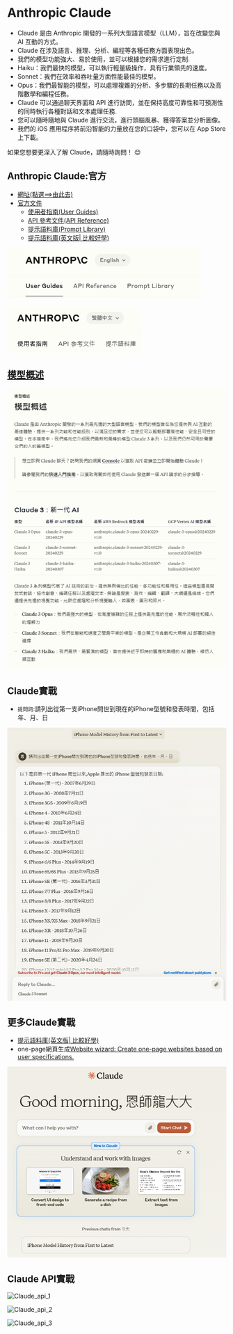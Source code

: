 # Anthropic Claude
- Claude 是由 Anthropic 開發的一系列大型語言模型（LLM），旨在改變您與 AI 互動的方式。
- Claude 在涉及語言、推理、分析、編程等各種任務方面表現出色。
- 我們的模型功能強大、易於使用，並可以根據您的需求進行定制.
- Haiku：我們最快的模型，可以執行輕量級操作，具有行業領先的速度。
- Sonnet：我們在效率和吞吐量方面性能最佳的模型。
- Opus：我們最智能的模型，可以處理複雜的分析、多步驟的長期任務以及高階數學和編程任務。
- Claude 可以通過聊天界面和 API 進行訪問，並在保持高度可靠性和可預測性的同時執行各種對話和文本處理任務.
- 您可以隨時隨地與 Claude 進行交流，進行頭腦風暴、獲得答案並分析圖像。
- 我們的 iOS 應用程序將前沿智能的力量放在您的口袋中，您可以在 App Store 上下載。

如果您想要更深入了解 Claude，請隨時詢問！ 😊

## Anthropic Claude:官方
- [網址(點選==>由此去)](https://www.anthropic.com/claude)
- [官方文件](https://docs.anthropic.com/zh-TW/docs/intro-to-claude)
  - [使用者指南(User Guides)](https://docs.anthropic.com/zh-TW/docs/intro-to-claude)
  - [API 參考文件(API Reference)](https://docs.anthropic.com/zh-TW/api/getting-started)
  - [提示語料庫(Prompt Library)](https://docs.anthropic.com/zh-TW/prompt-library/library)
  - [提示語料庫(英文版| 比較好學)](https://docs.anthropic.com/en/prompt-library/library)

![Claude_1.png](./pics/Claude_1.png)

![Claude_2.png](./pics/Claude_2.png)


## [模型概述](https://docs.anthropic.com/zh-TW/docs/models-overview)

![Claude_3.png](./pics/Claude_3.png)

## Claude實戰
- `提問詞`:請列出從第一支iPhone問世到現在的iPhone型號和發表時間，包括年、月、日 

![Claude_4.png](./pics/Claude_4.png)

## 更多Claude實戰
- [提示語料庫(英文版| 比較好學)](https://docs.anthropic.com/en/prompt-library/library)
- one-page網頁生成[Website wizard: Create one-page websites based on user specifications.](https://docs.anthropic.com/en/prompt-library/website-wizard)

![Claude_5.png](./pics/Claude_5.png)

## Claude API實戰

![Claude_api_1](Claude_api_1.png)

![Claude_api_2](Claude_api_2.png)

![Claude_api_3](Claude_api_3.png)
